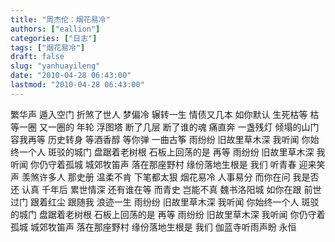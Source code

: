 ```yaml
---
title: "周杰伦：烟花易冷"
authors: ["eallion"]
categories: ["日志"]
tags: ["烟花易冷"]
draft: false
slug: "yanhuayileng"
date: "2010-04-28 06:43:00"
lastmod: "2010-04-28 06:43:00"
---
```


繁华声 遁入空门 折煞了世人
梦偏冷 辗转一生 情债又几本
如你默认 生死枯等
枯等一圈 又一圈的 年轮
浮图塔 断了几层 断了谁的魂
痛直奔 一盏残灯 倾塌的山门
容我再等 历史转身
等酒香醇 等你弹 一曲古筝
雨纷纷 旧故里草木深
我听闻 你始终一个人
斑驳的城门 盘踞着老树根
石板上回荡的是 再等
雨纷纷 旧故里草木深
我听闻 你仍守着孤城
城郊牧笛声 落在那座野村
缘份落地生根是 我们
听青春 迎来笑声 羡煞许多人
那史册 温柔不肯 下笔都太狠
烟花易冷 人事易分
而你在问 我是否还 认真
千年后 累世情深 还有谁在等
而青史 岂能不真 魏书洛阳城
如你在跟 前世过门
跟着红尘 跟随我 浪迹一生
雨纷纷 旧故里草木深
我听闻 你始终一个人
斑驳的城门 盘踞着老树根
石板上回荡的是 再等
雨纷纷 旧故里草木深
我听闻 你仍守着孤城
城郊牧笛声 落在那座野村
缘份落地生根是 我们
伽蓝寺听雨声盼 永恒
